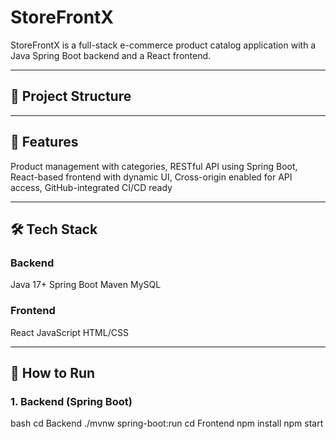 # StoreFrontX

StoreFrontX is a full-stack e-commerce product catalog application with a Java Spring Boot backend and a React frontend.

---

## 📁 Project Structure
---

## 🚀 Features

Product management with categories,
RESTful API using Spring Boot,
React-based frontend with dynamic UI,
Cross-origin enabled for API access,
GitHub-integrated CI/CD ready

---

## 🛠️ Tech Stack

### Backend
Java 17+
Spring Boot
Maven
MySQL

### Frontend
React
JavaScript
HTML/CSS

---

## 🔧 How to Run

### 1. Backend (Spring Boot)
bash
cd Backend
./mvnw spring-boot:run
cd Frontend
npm install
npm start

